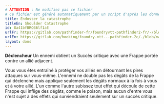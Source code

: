 ```yaml
---
# ATTENTION : Ne modifiez pas ce fichier
# Ce fichier est généré automatiquement par un script d'après les données du module Foundry VTT officiel et de sa traduction
title: Endosser la catastrophe
titleEn: Shoulder Catastrophe
id: Oa41bfBRO36lf1aE
urlFr: https://gitlab.com/pathfinder-fr/foundryvtt-pathfinder2-fr/-/blob/master/data/feats/Oa41bfBRO36lf1aE.htm
urlEn: https://gitlab.com/hooking/foundry-vtt---pathfinder-2e/-/blob/master/packs/data/feats.db/shoulder-catastrophe.json
layout: dons
---
```

**Déclencheur** Un ennemi obtient un Succès critique avec une Frappe portée contre un allié adjacent.

Vous vous êtes entraîné à protéger vos alliés en détournant les pires attaques sur vous-même. L'ennemi ne double pas les dégâts de la Frappe qui déclenche mais applique seulement les dégâts normaux à la fois à vous et à votre allié. L'un comme l'autre subissez tout effet qui découle de cette Frappe qui inflige des dégâts, comme le poison, mais aucun d'entre vous n'est sujet à des effets qui surviendraient seulement sur un succès critique.
